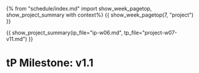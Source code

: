 {% from "schedule/index.md" import show_week_pagetop, show_project_summary with context%}
{{ show_week_pagetop(7, "project") }}

{{ show_project_summary(ip_file="ip-w06.md", tp_file="project-w07-v11.md") }}

# tP Milestone: v1.1

<include src="../../admin/project-w07-v11.md#body" />